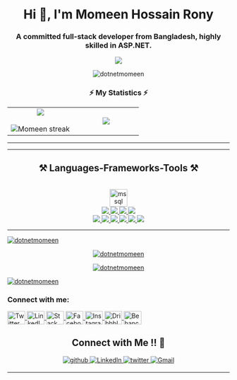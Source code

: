 <h1 align="center">Hi 👋, I'm Momeen Hossain Rony</h1>
<h3 align="center">A committed full-stack developer from Bangladesh, highly skilled in ASP.NET.</h3>
 <p align='center'>
    <img src= 'https://capsule-render.vercel.app/api?type=rect&color=gradient&height=2.5'/>
  </p>
  
<p align="center"> <img src="https://komarev.com/ghpvc/?username=dotnetmomeen&label=Profile%20views&color=0e75b6&style=flat" alt="dotnetmomeen" /> </p>

<h3 align="center">⚡ My Statistics ⚡</h3>
<p align="center">
<table align="center">
<tr border="none">
<td width="50%" align="center">
  <!-- Momeen Hossain Rony (DotNetMomeen) -->
  <img  align="center"  src="https://github-readme-stats.vercel.app/api?username=DotNetMomeen&theme=dark&show_icons=true&count_private=true" />
  <br></br>
  <img  title="🔥 Get streak stats for your profile at git.io/streak-stats" alt="Momeen streak" src="https://github-readme-streak-stats.herokuapp.com/?user=DotNetMomeen&theme=dark&hide_border=false" /> 
</td>
<td width="50%" align="center">
<!-- Momeen Hossain Rony (DotNetMomeen) -->
  <img  align="center"  src="https://github-readme-stats.anuraghazra1.vercel.app/api/top-langs/?username=DotNetMomeen&theme=dark&hide_border=false&no-bg=true&no-frame=true&langs_count=10"/>
  <!-- Momeen Hossain Rony (DotNetMomeen) -->
  </td>
</tr>
</table>
<!-- Momeen Hossain Rony (DotNetMomeen) -->

<hr/>



<hr/>
<!-- Momeen Hossain Rony (DotNetMomeen) -->
<h2 align="center">⚒️ Languages-Frameworks-Tools ⚒️</h2>
<br/>
<div align="center">
    <a href="https://www.microsoft.com/en-us/sql-server/" target="_blank" rel="noreferrer"> <img src="https://www.svgrepo.com/show/303229/microsoft-sql-server-logo.svg" alt="mssql" width="40" height="40"/> </a> <br>
    <a href="https://www.cprogramming.com/" target="_blank" rel="noreferrer"> <img src="https://skillicons.dev/icons?i=cs" /> </a>
    <a href="https://dotnet.microsoft.com/en-us/" target="_blank" rel="noreferrer"> <img src="https://skillicons.dev/icons?i=dotnet" /> </a>
    <a href="https://nodejs.org" target="_blank" rel="noreferrer"> <img src="https://skillicons.dev/icons?i=nodejs" /> </a>
    <a href="https://www.typescriptlang.org/" target="_blank" rel="noreferrer"> <img src="https://skillicons.dev/icons?i=typescript" /> </a> <br>
    <a href="https://www.w3.org/html/" target="_blank" rel="noreferrer"> <img src="https://skillicons.dev/icons?i=html" /> </a>
    <a href="https://www.w3schools.com/css/" target="_blank" rel="noreferrer"> <img src="https://skillicons.dev/icons?i=css" /> </a>
    <a href="https://www.javascript.com/" target="_blank" rel="noreferrer"> <img src="https://skillicons.dev/icons?i=javascript" /> </a>
    <a href="https://angular.io/" target="_blank" rel="noreferrer"> <img src="https://skillicons.dev/icons?i=angular" /> </a>
    <a href="https://react.dev/" target="_blank" rel="noreferrer"> <img src="https://skillicons.dev/icons?i=react" /> </a>
    <a href="https://getbootstrap.com/" target="_blank" rel="noreferrer"> <img src="https://skillicons.dev/icons?i=bootstrap" /><br>
</div>
<!-- Momeen Hossain Rony (DotNetMomeen) -->

<hr/>



<p align="left"> <a href="https://github.com/ryo-ma/github-profile-trophy"><img src="https://github-profile-trophy.vercel.app/?username=dotnetmomeen" alt="dotnetmomeen" /></a> </p>


<!-- GitHub Profile Trophies -->
<p align="center">
    <a href="https://github.com/ryo-ma/github-profile-trophy" target="_blank" rel="noopener noreferrer">
        <img src="https://github-profile-trophy.vercel.app/?username=dotnetmomeen&theme=gruvbox&row=1&column=3&margin-w=15&margin-h=15&no-bg=true&no-frame=true" alt="dotnetmomeen" />
    </a>
</p>

<!-- GitHub Profile Trophies -->
<p align="center">
    <a href="https://github.com/ryo-ma/github-profile-trophy" target="_blank" rel="noopener noreferrer">
        <img src="https://github-profile-trophy.vercel.app/?username=dotnetmomeen&theme=dark&row=1&column=4&margin-w=15&margin-h=15" alt="dotnetmomeen" />
    </a>
</p>
<p align="left"> <a href="https://twitter.com/dotnetmomeen" target="blank"><img src="https://img.shields.io/twitter/follow/dotnetmomeen?logo=twitter&style=for-the-badge" alt="dotnetmomeen" /></a> </p>




<h3 align="left">Connect with me:</h3>
<p align="left">
    <a href="https://twitter.com/dotnetmomeen" target="_blank" rel="noopener noreferrer">
        <img align="center" src="https://raw.githubusercontent.com/rahuldkjain/github-profile-readme-generator/master/src/images/icons/Social/twitter.svg" alt="Twitter - dotnetmomeen" height="30" width="40" />
    </a>
    <a href="https://linkedin.com/in/dotnetmomeen" target="_blank" rel="noopener noreferrer">
        <img align="center" src="https://raw.githubusercontent.com/rahuldkjain/github-profile-readme-generator/master/src/images/icons/Social/linked-in-alt.svg" alt="LinkedIn - dotnetmomeen" height="30" width="40" />
    </a>
    <a href="https://stackoverflow.com/users/dotnetmomeen" target="_blank" rel="noopener noreferrer">
        <img align="center" src="https://raw.githubusercontent.com/rahuldkjain/github-profile-readme-generator/master/src/images/icons/Social/stack-overflow.svg" alt="Stack Overflow - dotnetmomeen" height="30" width="40" />
    </a>
    <a href="https://fb.com/dotnetmomeen" target="_blank" rel="noopener noreferrer">
        <img align="center" src="https://raw.githubusercontent.com/rahuldkjain/github-profile-readme-generator/master/src/images/icons/Social/facebook.svg" alt="Facebook - dotnetmomeen" height="30" width="40" />
    </a>
    <a href="https://instagram.com/dotnetmomeen" target="_blank" rel="noopener noreferrer">
        <img align="center" src="https://raw.githubusercontent.com/rahuldkjain/github-profile-readme-generator/master/src/images/icons/Social/instagram.svg" alt="Instagram - dotnetmomeen" height="30" width="40" />
    </a>
    <a href="https://dribbble.com/dotnetmomeen" target="_blank" rel="noopener noreferrer">
        <img align="center" src="https://raw.githubusercontent.com/rahuldkjain/github-profile-readme-generator/master/src/images/icons/Social/dribbble.svg" alt="Dribbble - dotnetmomeen" height="30" width="40" />
    </a>
    <a href="https://www.behance.net/dotnetmomeen" target="_blank" rel="noopener noreferrer">
        <img align="center" src="https://raw.githubusercontent.com/rahuldkjain/github-profile-readme-generator/master/src/images/icons/Social/behance.svg" alt="Behance - dotnetmomeen" height="30" width="40" />
    </a>
</p>


<h2 align="center">Connect with Me !! 🤝</h2> 

<p align="center">
<a href="https://github.com/dotnetmomeen" target="_blank">
<img src=https://img.shields.io/badge/github-%2324292e.svg?&style=for-the-badge&logo=github&logoColor=white alt=github style="margin-bottom: 5px;" />
</a>
<a href="https://www.linkedin.com/in/dotnetmomeen" target="_blank">
<img alt="LinkedIn" src="https://img.shields.io/badge/linkedin%20-%230077B5.svg?&style=for-the-badge&logo=linkedin&logoColor=white"/>
</a>
<a href="https://x.com/DotNetMomeen" target="_blank">
<img src=https://img.shields.io/badge/twitter-%2300acee.svg?&style=for-the-badge&logo=twitter&logoColor=white alt=twitter style="margin-bottom: 5px;" />
</a>
<a href="mailto:dotnetmomeen@gmail.com">
<img alt="Gmail" src="https://img.shields.io/badge/Gmail-D14836?style=for-the-badge&logo=gmail&logoColor=white" />
</p> 



<hr/>

